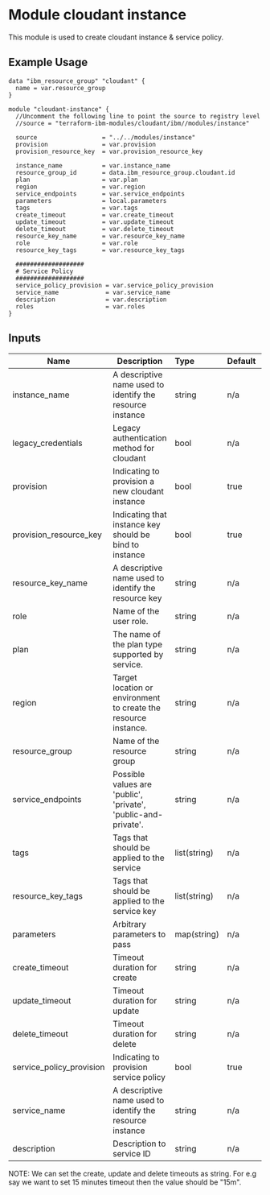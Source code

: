 # Module cloudant instance

This module is used to create cloudant instance & service policy.

## Example Usage
```
data "ibm_resource_group" "cloudant" {
  name = var.resource_group
}

module "cloudant-instance" {
  //Uncomment the following line to point the source to registry level
  //source = "terraform-ibm-modules/cloudant/ibm//modules/instance"

  source                  = "../../modules/instance"
  provision               = var.provision
  provision_resource_key  = var.provision_resource_key

  instance_name           = var.instance_name
  resource_group_id       = data.ibm_resource_group.cloudant.id
  plan                    = var.plan
  region                  = var.region
  service_endpoints       = var.service_endpoints
  parameters              = local.parameters
  tags                    = var.tags
  create_timeout          = var.create_timeout
  update_timeout          = var.update_timeout
  delete_timeout          = var.delete_timeout
  resource_key_name       = var.resource_key_name
  role                    = var.role
  resource_key_tags       = var.resource_key_tags

  ###################
  # Service Policy
  ###################
  service_policy_provision = var.service_policy_provision
  service_name             = var.service_name
  description              = var.description
  roles                    = var.roles
}
```

<!-- BEGINNING OF PRE-COMMIT-TERRAFORM DOCS HOOK -->
## Inputs


| Name                     | Description                                                      | Type         | Default | Required |
|--------------------------|------------------------------------------------------------------|:-------------|:------- |:---------|
| instance\_name           | A descriptive name used to identify the resource instance        | string       | n/a     | yes      |
| legacy\_credentials      | Legacy authentication method for cloudant                        | bool         | n/a     | no       |
| provision                | Indicating to provision a new cloudant instance                  | bool         | true    | no       |
| provision_resource_key   | Indicating that instance key should be bind to instance          | bool         | true    | no       |
| resource\_key\_name      | A descriptive name used to identify the resource key             | string       | n/a     | yes      |
| role                     | Name of the user role.                                           | string       | n/a     | yes      |
| plan                     | The name of the plan type supported by service.                  | string       | n/a     | yes      |
| region                   | Target location or environment to create the resource instance.  | string       | n/a     | yes      |
| resource\_group          | Name of the resource group                                       | string       | n/a     | yes      |
| service\_endpoints       | Possible values are 'public', 'private', 'public-and-private'.   | string       | n/a     | no       |
| tags                     | Tags that should be applied to the service                       | list(string) | n/a     | no       |
| resource_key_tags        | Tags that should be applied to the service key                   | list(string) | n/a     | no       |
| parameters               | Arbitrary parameters to pass                                     | map(string)  | n/a     | no       |
| create_timeout           | Timeout duration for create                                      | string       | n/a     | no       |
| update_timeout           | Timeout duration for update                                      | string       | n/a     | no       |
| delete_timeout           | Timeout duration for delete                                      | string       | n/a     | no       |
| service_policy_provision | Indicating to provision service policy                           | bool         | true    | no       |
| service\_name            | A descriptive name used to identify the resource instance        | string       | n/a     | yes      |
| description              | Description to service ID                                        | string       | n/a     | no       |

NOTE: We can set the create, update and delete timeouts as string. For e.g say we want to set 15 minutes timeout then the value should be "15m".